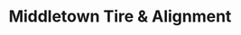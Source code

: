---
title: "Middletown Tire & Alignment"
url: /middletown/middletown-tire-and-alignment/
shop: car repair
---